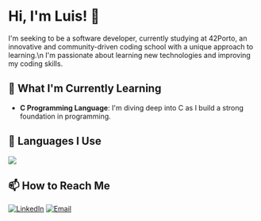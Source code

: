 # Hi, I'm Luis! 👋

I'm seeking to be a software developer, currently studying at 42Porto, an innovative and community-driven coding school with a unique approach to learning.\n
I'm passionate about learning new technologies and improving my coding skills.

## 🌱 What I'm Currently Learning

- **C Programming Language**: I'm diving deep into C as I build a strong foundation in programming.

## 🔧 Languages I Use

![](https://img.shields.io/badge/C-00599C?style=for-the-badge&logo=c&logoColor=white)

## 📫 How to Reach Me

[![LinkedIn](https://img.shields.io/badge/LinkedIn-0077B5?style=for-the-badge&logo=linkedin&logoColor=white)](https://www.linkedin.com/in/luís-neves-8424422b4/) [![Email](https://img.shields.io/badge/Email-D14836?style=for-the-badge&logo=gmail&logoColor=white)](mailto:luisneves10@gmail.com)
